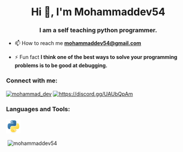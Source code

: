 <h1 align="center">Hi 👋, I'm Mohammaddev54</h1>
<h3 align="center">I am a self teaching python programmer.</h3>


- 📫 How to reach me **mohammaddev54@gmail.com**

- ⚡ Fun fact **I think one of the best ways to solve your programming problems is to be good at debugging.**

<h3 align="left">Connect with me:</h3>
<p align="left">
<a href="https://stackoverflow.com/users/mohammad_dev" target="blank"><img align="center" src="https://raw.githubusercontent.com/rahuldkjain/github-profile-readme-generator/master/src/images/icons/Social/stack-overflow.svg" alt="mohammad_dev" height="30" width="40" /></a>
<a href="https://discord.gg/https://discord.gg/UAUbQpAm" target="blank"><img align="center" src="https://raw.githubusercontent.com/rahuldkjain/github-profile-readme-generator/master/src/images/icons/Social/discord.svg" alt="https://discord.gg/UAUbQpAm" height="30" width="40" /></a>
</p>

<h3 align="left">Languages and Tools:</h3>
<p align="left"> <a href="https://www.python.org" target="_blank" rel="noreferrer"> <img src="https://raw.githubusercontent.com/devicons/devicon/master/icons/python/python-original.svg" alt="python" width="40" height="40"/> </a> </p>

<p>&nbsp;<img align="center" src="https://github-readme-stats.vercel.app/api?username=mohammaddev54&show_icons=true&locale=en&theme=dark&hide_border=true" alt="mohammaddev54" /></p>
